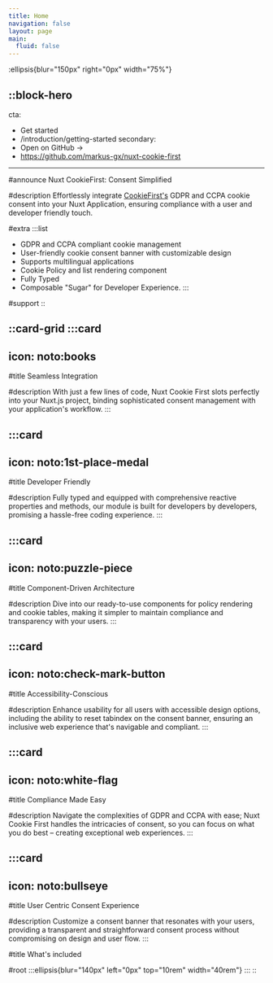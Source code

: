 ```yaml
---
title: Home
navigation: false
layout: page
main:
  fluid: false
---
```


:ellipsis{blur="150px" right="0px" width="75%"}

::block-hero
---
cta:
  - Get started
  - /introduction/getting-started
secondary:
  - Open on GitHub →
  - https://github.com/markus-gx/nuxt-cookie-first
---
#announce
Nuxt CookieFirst: Consent Simplified

#description
Effortlessly integrate [CookieFirst's](https://cookiefirst.com/) GDPR and CCPA cookie consent into your Nuxt Application, ensuring compliance with a user and developer friendly touch.

#extra
  :::list
  - GDPR and CCPA compliant cookie management
  - User-friendly cookie consent banner with customizable design
  - Supports multilingual applications
  - Cookie Policy and list rendering component
  - Fully Typed
  - Composable "Sugar" for Developer Experience.
  :::

#support
::

::card-grid
  :::card
  ---
  icon: noto:books
  ---
  #title
  Seamless Integration
  
  #description
  With just a few lines of code, Nuxt Cookie First slots perfectly into your Nuxt.js project, binding sophisticated consent management with your application's workflow.
  :::

  :::card
  ---
  icon: noto:1st-place-medal
  ---
  #title
  Developer Friendly
  
  #description
  Fully typed and equipped with comprehensive reactive properties and methods, our module is built for developers by developers, promising a hassle-free coding experience.
  :::

  :::card
  ---
  icon: noto:puzzle-piece
  ---
  #title
  Component-Driven Architecture
  
  #description
  Dive into our ready-to-use components for policy rendering and cookie tables, making it simpler to maintain compliance and transparency with your users.
  :::

  :::card
  ---
  icon: noto:check-mark-button
  ---
  #title
  Accessibility-Conscious
  
  #description
  Enhance usability for all users with accessible design options, including the ability to reset tabindex on the consent banner, ensuring an inclusive web experience that's navigable and compliant.
  :::

  :::card
  ---
  icon: noto:white-flag
  ---
  #title
  Compliance Made Easy
  
  #description
  Navigate the complexities of GDPR and CCPA with ease; Nuxt Cookie First handles the intricacies of consent, so you can focus on what you do best – creating exceptional web experiences.
  :::

  :::card
  ---
  icon: noto:bullseye
  ---
  #title
  User Centric Consent Experience
  
  #description
  Customize a consent banner that resonates with your users, providing a transparent and straightforward consent process without compromising on design and user flow.
  :::

#title
What's included

#root
  :::ellipsis{blur="140px" left="0px" top="10rem" width="40rem"}
  :::
::
